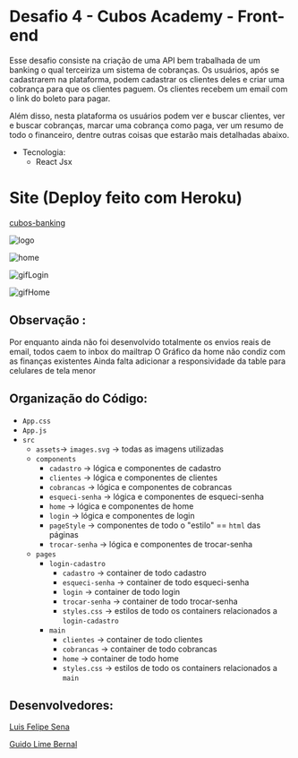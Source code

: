 # Desafio 4 - Cubos Academy - Front-end

Esse desafio consiste na criação de uma API bem trabalhada de um banking o qual terceiriza um sistema de cobranças. Os usuários, após se cadastrarem na plataforma, podem cadastrar os clientes deles e criar uma cobrança para que os clientes paguem. Os clientes recebem um email com o link do boleto para pagar.

Além disso, nesta plataforma os usuários podem ver e buscar clientes, ver e buscar cobranças, marcar uma cobrança como paga, ver um resumo de todo o financeiro, dentre outras coisas que estarão mais detalhadas abaixo.

- Tecnologia:
  - React Jsx

# Site (Deploy feito com Heroku)

[cubos-banking](https://cubos-banking.herokuapp.com/)

![logo](https://camo.githubusercontent.com/fc91b16ed6408990dd91570c627295f5efe6f27bfb3c7b64e1d2ff1a6c7d2791/68747470733a2f2f73332e616d617a6f6e6177732e636f6d2f67757079352f70726f64756374696f6e2f636f6d70616e6965732f3330302f696d616765732f6a6f62732f3437393535302f32303230303930393039323033323139345f736f6369616c506963747572652e6a7067)

![home](https://cdn.discordapp.com/attachments/407006330843561985/784569761123532830/Tela_Principal.png)

![gifLogin](https://cdn.discordapp.com/attachments/407006330843561985/784569766882705478/ezgif.com-gif-maker_1.gif)

![gifHome](https://cdn.discordapp.com/attachments/407006330843561985/784569766534578206/ezgif.com-gif-maker.gif)

## Observação :

Por enquanto ainda não foi desenvolvido totalmente os envios reais de email, todos caem to inbox do mailtrap
O Gráfico da home não condiz com as finanças existentes
Ainda falta adicionar a responsividade da table para celulares de tela menor

## Organização do Código:

- `App.css`
- `App.js`
- `src`
  - `assets`-> `images.svg` -> todas as imagens utilizadas
  - `components`
    - `cadastro` -> lógica e componentes de cadastro
    - `clientes` -> lógica e componentes de clientes
    - `cobrancas` -> lógica e componentes de cobrancas
    - `esqueci-senha` -> lógica e componentes de esqueci-senha
    - `home` -> lógica e componentes de home
    - `login` -> lógica e componentes de login
    - `pageStyle` -> componentes de todo o "estilo" == `html` das páginas
    - `trocar-senha` -> lógica e componentes de trocar-senha
  - `pages`
    - `login-cadastro`
      - `cadastro` -> container de todo cadastro
      - `esqueci-senha` -> container de todo esqueci-senha
      - `login` -> container de todo login
      - `trocar-senha` -> container de todo trocar-senha
      - `styles.css` -> estilos de todo os containers relacionados a `login-cadastro`
    - `main`
      - `clientes` -> container de todo clientes
      - `cobrancas` -> container de todo cobrancas
      - `home` -> container de todo home
      - `styles.css` -> estilos de todo os containers relacionados a `main`

## Desenvolvedores:

[Luis Felipe Sena](https://www.linkedin.com/in/luisfelipesena/)

[Guido Lime Bernal](https://www.linkedin.com/in/guido-bernal-6143421b0/)
